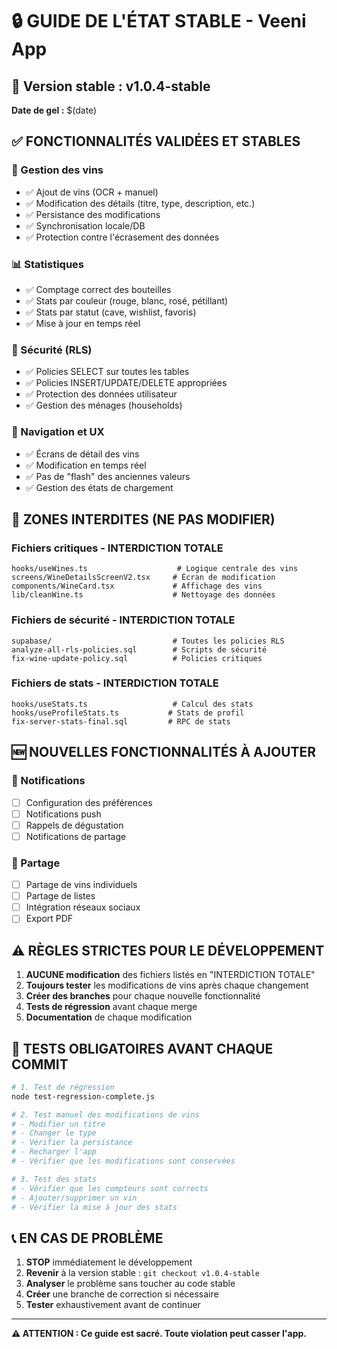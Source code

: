 # 🔒 GUIDE DE L'ÉTAT STABLE - Veeni App

## 📅 Version stable : v1.0.4-stable
**Date de gel :** $(date)

## ✅ FONCTIONNALITÉS VALIDÉES ET STABLES

### 🍷 Gestion des vins
- ✅ Ajout de vins (OCR + manuel)
- ✅ Modification des détails (titre, type, description, etc.)
- ✅ Persistance des modifications
- ✅ Synchronisation locale/DB
- ✅ Protection contre l'écrasement des données

### 📊 Statistiques
- ✅ Comptage correct des bouteilles
- ✅ Stats par couleur (rouge, blanc, rosé, pétillant)
- ✅ Stats par statut (cave, wishlist, favoris)
- ✅ Mise à jour en temps réel

### 🔐 Sécurité (RLS)
- ✅ Policies SELECT sur toutes les tables
- ✅ Policies INSERT/UPDATE/DELETE appropriées
- ✅ Protection des données utilisateur
- ✅ Gestion des ménages (households)

### 🎯 Navigation et UX
- ✅ Écrans de détail des vins
- ✅ Modification en temps réel
- ✅ Pas de "flash" des anciennes valeurs
- ✅ Gestion des états de chargement

## 🚫 ZONES INTERDITES (NE PAS MODIFIER)

### Fichiers critiques - INTERDICTION TOTALE
```
hooks/useWines.ts                    # Logique centrale des vins
screens/WineDetailsScreenV2.tsx     # Écran de modification
components/WineCard.tsx             # Affichage des vins
lib/cleanWine.ts                    # Nettoyage des données
```

### Fichiers de sécurité - INTERDICTION TOTALE
```
supabase/                           # Toutes les policies RLS
analyze-all-rls-policies.sql        # Scripts de sécurité
fix-wine-update-policy.sql          # Policies critiques
```

### Fichiers de stats - INTERDICTION TOTALE
```
hooks/useStats.ts                   # Calcul des stats
hooks/useProfileStats.ts           # Stats de profil
fix-server-stats-final.sql         # RPC de stats
```

## 🆕 NOUVELLES FONCTIONNALITÉS À AJOUTER

### 📱 Notifications
- [ ] Configuration des préférences
- [ ] Notifications push
- [ ] Rappels de dégustation
- [ ] Notifications de partage

### 🔗 Partage
- [ ] Partage de vins individuels
- [ ] Partage de listes
- [ ] Intégration réseaux sociaux
- [ ] Export PDF

## ⚠️ RÈGLES STRICTES POUR LE DÉVELOPPEMENT

1. **AUCUNE modification** des fichiers listés en "INTERDICTION TOTALE"
2. **Toujours tester** les modifications de vins après chaque changement
3. **Créer des branches** pour chaque nouvelle fonctionnalité
4. **Tests de régression** avant chaque merge
5. **Documentation** de chaque modification

## 🧪 TESTS OBLIGATOIRES AVANT CHAQUE COMMIT

```bash
# 1. Test de régression
node test-regression-complete.js

# 2. Test manuel des modifications de vins
# - Modifier un titre
# - Changer le type
# - Vérifier la persistance
# - Recharger l'app
# - Vérifier que les modifications sont conservées

# 3. Test des stats
# - Vérifier que les compteurs sont corrects
# - Ajouter/supprimer un vin
# - Vérifier la mise à jour des stats
```

## 📞 EN CAS DE PROBLÈME

1. **STOP** immédiatement le développement
2. **Revenir** à la version stable : `git checkout v1.0.4-stable`
3. **Analyser** le problème sans toucher au code stable
4. **Créer** une branche de correction si nécessaire
5. **Tester** exhaustivement avant de continuer

---
**⚠️ ATTENTION : Ce guide est sacré. Toute violation peut casser l'app.**
